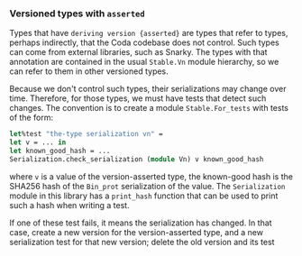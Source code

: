 ### Versioned types with `asserted`

Types that have `deriving version {asserted}` are types that refer to types, perhaps indirectly, 
that the Coda codebase does not control. Such types can come from external libraries, such as Snarky. 
The types with that annotation are contained in the usual `Stable.Vn` module hierarchy, so we
can refer to them in other versioned types.

Because we don't control such types, their serializations may change over time. Therefore, for those
types, we must have tests that detect such changes. The convention is to create a module
`Stable.For_tests` with tests of the form:
```ocaml
let%test "the-type serialization vn" =
let v = ... in
let known_good_hash = ...
Serialization.check_serialization (module Vn) v known_good_hash
```
where `v` is a value of the version-asserted type, the known-good hash is the SHA256 hash of
the `Bin_prot` serialization of the value. The `Serialization` module in this library
has a `print_hash` function that can be used to print such a hash when writing a test.

If one of these test fails, it means the serialization has changed. In that case, create a new version 
for the version-asserted type, and a new serialization test for that new version; delete the old version 
and its test

